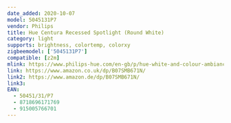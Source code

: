 ```yaml
---
date_added: 2020-10-07
model: 5045131P7
vendor: Philips
title: Hue Centura Recessed Spotlight (Round White)
category: light
supports: brightness, colortemp, colorxy
zigbeemodel: ['5045131P7']
compatible: [z2m]
mlink: https://www.philips-hue.com/en-gb/p/hue-white-and-colour-ambiance-centura-recessed-spotlight/5045131P7
link: https://www.amazon.co.uk/dp/B07SMB671N/
link2: https://www.amazon.de/dp/B07SMB671N/
link3: 
EAN: 
  - 50451/31/P7
  - 8718696171769
  - 915005766701
---
```

